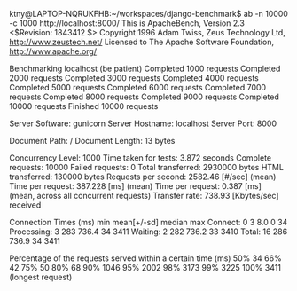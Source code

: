ktny@LAPTOP-NQRUKFHB:~/workspaces/django-benchmark$ ab -n 10000 -c 1000 http://localhost:8000/
This is ApacheBench, Version 2.3 <$Revision: 1843412 $>
Copyright 1996 Adam Twiss, Zeus Technology Ltd, http://www.zeustech.net/
Licensed to The Apache Software Foundation, http://www.apache.org/

Benchmarking localhost (be patient)
Completed 1000 requests
Completed 2000 requests
Completed 3000 requests
Completed 4000 requests
Completed 5000 requests
Completed 6000 requests
Completed 7000 requests
Completed 8000 requests
Completed 9000 requests
Completed 10000 requests
Finished 10000 requests


Server Software:        gunicorn
Server Hostname:        localhost
Server Port:            8000

Document Path:          /
Document Length:        13 bytes

Concurrency Level:      1000
Time taken for tests:   3.872 seconds
Complete requests:      10000
Failed requests:        0
Total transferred:      2930000 bytes
HTML transferred:       130000 bytes
Requests per second:    2582.46 [#/sec] (mean)
Time per request:       387.228 [ms] (mean)
Time per request:       0.387 [ms] (mean, across all concurrent requests)
Transfer rate:          738.93 [Kbytes/sec] received

Connection Times (ms)
              min  mean[+/-sd] median   max
Connect:        0    3   8.0      0      34
Processing:     3  283 736.4     34    3411
Waiting:        2  282 736.2     33    3410
Total:         16  286 736.9     34    3411

Percentage of the requests served within a certain time (ms)
  50%     34
  66%     42
  75%     50
  80%     68
  90%   1046
  95%   2002
  98%   3173
  99%   3225
 100%   3411 (longest request)
